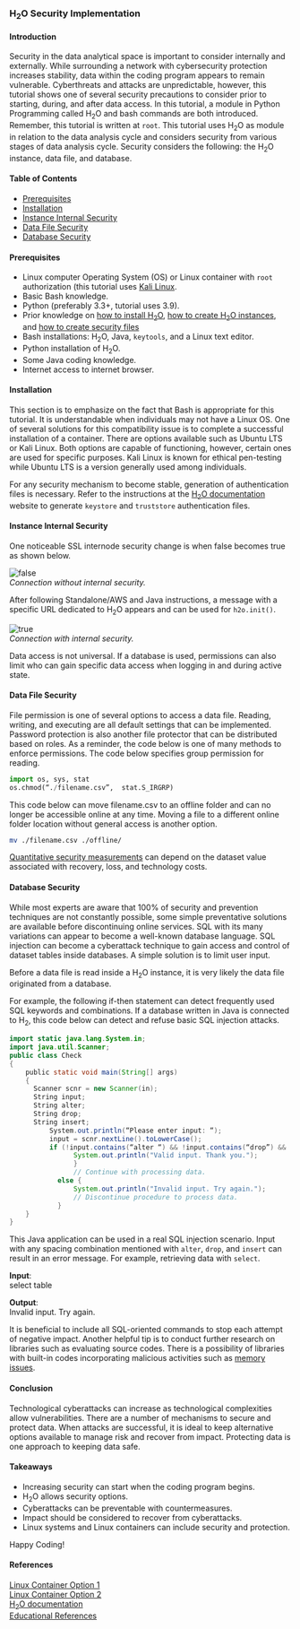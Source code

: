 ### H<sub>2</sub>O Security Implementation

#### Introduction

Security in the data analytical space is important to consider internally and externally. While surrounding a network with cybersecurity protection increases stability, data within the coding program appears to remain vulnerable. Cyberthreats and attacks are unpredictable, however, this tutorial shows one of several security precautions to consider prior to starting, during, and after data access. In this tutorial, a module in Python Programming called H<sub>2</sub>O and bash commands are both introduced. Remember, this tutorial is written at `root`. This tutorial uses H<sub>2</sub>O as module in relation to the data analysis cycle and considers security from various stages of data analysis cycle. Security considers the following: the H<sub>2</sub>O instance, data file, and database.   

#### Table of Contents

* [Prerequisites](#prerequisites)
* [Installation](#installation)
* [Instance Internal Security](#instance-internal-security)
* [Data File Security](#data-file-security)
* [Database Security](#database-security)

#### Prerequisites

* Linux computer Operating System (OS) or Linux container with `root` authorization (this tutorial uses [Kali Linux](https://kali.org/).
* Basic Bash knowledge.
* Python (preferably 3.3+, tutorial uses 3.9).
* Prior knowledge on [how to install H<sub>2</sub>O](http://docs.h2o.ai/h2o/latest-stable/h2o-docs/downloading.html#install-in-python), [how to create H<sub>2</sub>O instances](http://docs.h2o.ai/h2o/latest-stable/h2o-docs/starting-h2o.html#from-python), and [how to create security files](https://h2o-release.s3.amazonaws.com/h2o/rel-xu/3/docs-website/h2o-docs/security.html?highlight=security)
* Bash installations: H<sub>2</sub>O, Java, `keytools`, and a Linux text editor.
* Python installation of H<sub>2</sub>O.
* Some Java coding knowledge.
* Internet access to internet browser.

#### Installation

This section is to emphasize on the fact that Bash is appropriate for this tutorial. It is understandable when individuals may not have a Linux OS. One of several solutions for this compatibility issue is to complete a successful installation of a container. There are options available such as Ubuntu LTS or Kali Linux. Both options are capable of functioning, however, certain ones are used for specific purposes. Kali Linux is known for ethical pen-testing while Ubuntu LTS is a version generally used among individuals.  

For any security mechanism to become stable, generation of authentication files is necessary. Refer to the instructions at the [H<sub>2</sub>O documentation](https://h2o-release.s3.amazonaws.com/h2o/rel-xu/3/docs-website/h2o-docs/security.html?highlight=security) website to generate `keystore` and `truststore` authentication files.  

#### Instance Internal Security

One noticeable SSL internode security change is when false becomes true as shown below.  

![false](/engineering-education/content/articles/h2o-security-implementation/false.jpg)    
_Connection without internal security._  

After following Standalone/AWS and Java instructions, a message with a specific URL dedicated to H<sub>2</sub>O appears and can be used for `h2o.init()`.  

![true](/engineering-education/content/articles/h2o-security-implementation/true.jpg)    
_Connection with internal security._  

Data access is not universal. If a database is used, permissions can also limit who can gain specific data access when logging in and during active state.  

#### Data File Security

File permission is one of several options to access a data file. Reading, writing, and executing are all default settings that can be implemented. Password protection is also another file protector that can be distributed based on roles. As a reminder, the code below is one of many methods to enforce permissions. The code below specifies group permission for reading.  

```python
import os, sys, stat
os.chmod(“./filename.csv”,  stat.S_IRGRP)
```
This code below can move filename.csv to an offline folder and can no longer be accessible online at any time. Moving a file to a different online folder location without general access is another option.  

```bash
mv ./filename.csv ./offline/
```

[Quantitative security measurements](https://www.edx.org/microbachelors/nyux-cybersecurity-fundamentals) can depend on the dataset value associated with recovery, loss, and technology costs.  

#### Database Security

While most experts are aware that 100% of security and prevention techniques are not constantly possible, some simple preventative solutions are available before discontinuing online services. SQL with its many variations can appear to become a well-known database language. SQL injection can become a cyberattack technique to gain access and control of dataset tables inside databases. A simple solution is to limit user input.  

Before a data file is read inside a H<sub>2</sub>O instance, it is very likely the data file originated from a database.  

For example, the following if-then statement can detect frequently used SQL keywords and combinations. If a database written in Java is connected to H<sub>2</sub>, this code below can detect and refuse basic SQL injection attacks.  

```Java
import static java.lang.System.in;
import java.util.Scanner;
public class Check
{
    public static void main(String[] args)
    {
      Scanner scnr = new Scanner(in);
      String input;
      String alter;
      String drop;
      String insert;
          System.out.println(“Please enter input: “);
          input = scnr.nextLine().toLowerCase();
          if (!input.contains(“alter “) && !input.contains(“drop”) && !input.contains(“insert”) && !input.contains(“select”)) {
                System.out.println("Valid input. Thank you.");
                }
                // Continue with processing data.
            else {
                System.out.println("Invalid input. Try again.");
                // Discontinue procedure to process data.
            }
    }
}
```  


This Java application can be used in a real SQL injection scenario. Input with any spacing combination mentioned with `alter`, `drop`, and `insert` can result in an error message. For example, retrieving data with `select`.

**Input**:  
select table  

**Output**:  
Invalid input. Try again.  

It is beneficial to include all SQL-oriented commands to stop each attempt of negative impact. Another helpful tip is to conduct further research on libraries such as evaluating source codes. There is a possibility of libraries with built-in codes incorporating malicious activities such as [memory issues](https://www.edx.org/microbachelors/nyux-cybersecurity-fundamentals).  

#### Conclusion

Technological cyberattacks can increase as technological complexities allow vulnerabilities. There are a number of mechanisms to secure and protect data. When attacks are successful, it is ideal to keep alternative options available to manage risk and recover from impact. Protecting data is one approach to keeping data safe.  

#### Takeaways

* Increasing security can start when the coding program begins.
* H<sub>2</sub>O allows security options.
* Cyberattacks can be preventable with countermeasures.
* Impact should be considered to recover from cyberattacks.
* Linux systems and Linux containers can include security and protection.

Happy Coding!  

#### References

[Linux Container Option 1](https://www.zdnet.com/article/minimal-ubuntu-for-containers-and-clouds/#:~:text=While%20that%20release%20is%20useful%20mostly%20for%20hobbyists%2C,the%20standard%20Docker%20Hub%20Ubuntu%2018.04%20LTS%20image.)  
[Linux Container Option 2](https://kali.org/)  
[H<sub>2</sub>O documentation](https://h2o-release.s3.amazonaws.com/h2o/rel-xu/3/docs-website/h2o-docs/index.html)  
[Educational References](https://www.edx.org/microbachelors/nyux-cybersecurity-fundamentals)  

